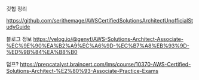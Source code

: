 깃헙 정리

https://github.com/serithemage/AWSCertifiedSolutionsArchitectUnofficialStudyGuide


블로그 정보 
https://velog.io/@genyf/AWS-Solutions-Architect-Associate-%EC%9E%90%EA%B2%A9%EC%A6%9D-%EC%B7%A8%EB%93%9D-%ED%9B%84%EA%B8%B0


덤프?
https://prepcatalyst.braincert.com/lms/course/10370-AWS-Certified-Solutions-Architect-%E2%80%93-Associate-Practice-Exams

